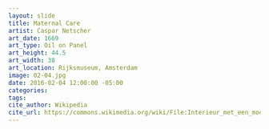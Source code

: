 ```yaml
---
layout: slide
title: Maternal Care
artist: Caspar Netscher
art_date: 1669
art_type: Oil on Panel
art_height: 44.5
art_width: 38
art_location: Rijksmuseum, Amsterdam
image: 02-04.jpg
date: 2016-02-04 12:00:00 -05:00
categories:
tags:
cite_author: Wikipedia
cite_url: https://commons.wikimedia.org/wiki/File:Interieur_met_een_moeder_die_het_haar_van_haar_kind_kamt,_bekend_als_%E2%80%98Moederzorg%E2%80%99_Rijksmuseum_SK-A-293.jpeg
---
```

